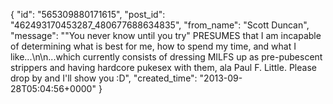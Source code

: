  {
   "id": "565309880171615",
   "post_id": "462493170453287_480677688634835",
   "from_name": "Scott Duncan",
   "message": "\"You never know until you try\" PRESUMES that I am incapable of determining what is best for me, how to spend my time, and what I like...\n\n...which currently consists of dressing MILFS up as pre-pubescent strippers and having hardcore pukesex with them, ala Paul F. Little. Please drop by and I'll show you :D",
   "created_time": "2013-09-28T05:04:56+0000"
 }
